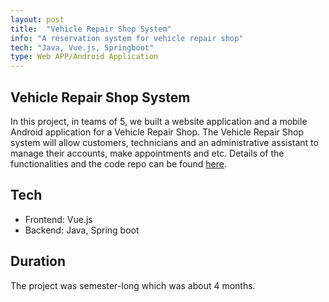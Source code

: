 ```yaml
---
layout: post
title:  "Vehicle Repair Shop System"
info: "A reservation system for vehicle repair shop"
tech: "Java, Vue.js, Springboot"
type: Web APP/Android Application
---
```


## Vehicle Repair Shop System 
In this project, in teams of 5,  we built a website application and a mobile Android application for a Vehicle Repair Shop. The Vehicle Repair Shop system will allow customers, technicians and an administrative assistant to manage their accounts, make appointments and etc. Details of the functionalities and the code repo can be found [here](https://github.com/McGill-ECSE321-Winter2021/project-group-06). 


## Tech
* Frontend: Vue.js
* Backend: Java, Spring boot


## Duration
The project was semester-long which was about 4 months.
